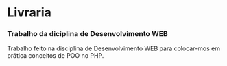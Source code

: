 # Livraria

### Trabalho da diciplina de Desenvolvimento WEB

Trabalho feito na disciplina de Desenvolvimento WEB para colocar-mos em prática conceitos de POO no PHP.
